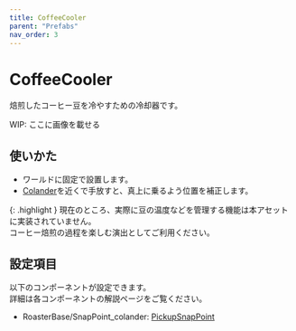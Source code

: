 ```yaml
---
title: CoffeeCooler
parent: "Prefabs"
nav_order: 3
---
```


# CoffeeCooler

焙煎したコーヒー豆を冷やすための冷却器です。

WIP: ここに画像を載せる


## 使いかた

- ワールドに固定で設置します。
- [Colander]を近くで手放すと、真上に乗るよう位置を補正します。

{: .highlight }
現在のところ、実際に豆の温度などを管理する機能は本アセットに実装されていません。  
コーヒー焙煎の過程を楽しむ演出としてご利用ください。


## 設定項目

以下のコンポーネントが設定できます。  
詳細は各コンポーネントの解説ページをご覧ください。

- RoasterBase/SnapPoint_colander: [PickupSnapPoint]



[Colander]: /docs/prefabs/Colander
[PickupSnapPoint]: /docs/udon/PickupSnapPoint

